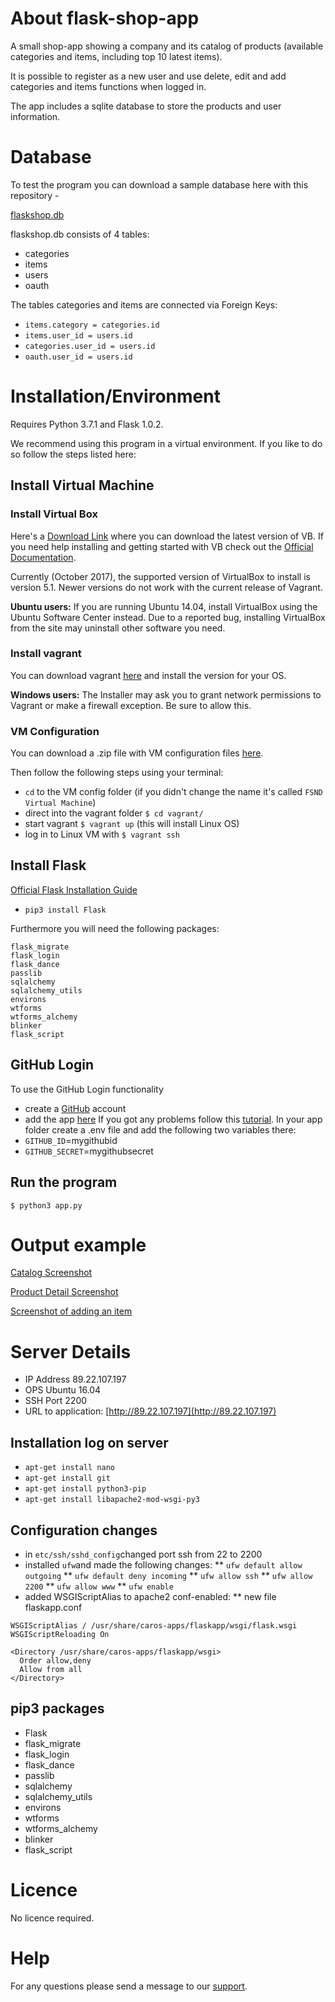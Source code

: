 # About flask-shop-app

A small shop-app showing a company and its catalog of products (available categories and items, including top 10 latest items).

It is possible to register as a new user and use delete, edit and add categories and items functions when logged in.

The app includes a sqlite database to store the products and user information.

# Database

To test the program you can download a sample database here with this repository -

[flaskshop.db](https://github.com/CarolinB/flask-shop-app/blob/master/flaskshop.db)

flaskshop.db consists of 4 tables:

* categories
* items
* users
* oauth

The tables categories and items are connected via Foreign Keys: 
* `items.category = categories.id`
* `items.user_id = users.id`
* `categories.user_id = users.id`
* `oauth.user_id = users.id`

# Installation/Environment

Requires Python 3.7.1 and Flask 1.0.2.

We recommend using this program in a virtual environment. If you like to do so follow the steps listed here:

## Install Virtual Machine

### Install Virtual Box

Here's a [Download Link](https://www.virtualbox.org/wiki/Download_Old_Builds_5_1) where you can download the latest version of VB. If you need help installing and getting started with VB check out the [Official Documentation](https://www.virtualbox.org/manual/ch02.html#intro-installing).

Currently (October 2017), the supported version of VirtualBox to install is version 5.1. Newer versions do not work with the current release of Vagrant.

**Ubuntu users:** If you are running Ubuntu 14.04, install VirtualBox using the Ubuntu Software Center instead. Due to a reported bug, installing VirtualBox from the site may uninstall other software you need.

### Install vagrant

You can download vagrant [here](https://www.vagrantup.com/downloads.html) and install the version for your OS.

**Windows users:** The Installer may ask you to grant network permissions to Vagrant or make a firewall exception. Be sure to allow this.

### VM Configuration

You can download a .zip file with VM configuration files [here](https://s3.amazonaws.com/video.udacity-data.com/topher/2018/April/5acfbfa3_fsnd-virtual-machine/fsnd-virtual-machine.zip).

Then follow the following steps using your terminal:

* `cd` to the VM config folder (if you didn't change the name it's called `FSND Virtual Machine`)
* direct into the vagrant folder `$ cd vagrant/`
* start vagrant `$ vagrant up` (this will install Linux OS)
* log in to Linux VM with `$ vagrant ssh`

## Install Flask

[Official Flask Installation Guide](http://flask.pocoo.org/docs/1.0/installation/)

* `pip3 install Flask`

Furthermore you will need the following packages:
```
flask_migrate
flask_login
flask_dance
passlib
sqlalchemy
sqlalchemy_utils
environs
wtforms
wtforms_alchemy
blinker
flask_script
```
## GitHub Login
To use the GitHub Login functionality 
* create a [GitHub](https://github.com/) account
* add the app [here](https://github.com/settings/applications/new)
If you got any problems follow this [tutorial](https://developer.github.com/apps/building-github-apps/creating-a-github-app/).
In your app folder create a .env file and add the following two variables there:
* `GITHUB_ID`=mygithubid
* `GITHUB_SECRET`=mygithubsecret

## Run the program

`$ python3 app.py`

# Output example

[Catalog Screenshot](https://github.com/CarolinB/flask-shop-app/issues/1#issue-407720761)

[Product Detail Screenshot](https://github.com/CarolinB/flask-shop-app/issues/2#issue-407720991)

[Screenshot of adding an item](https://github.com/CarolinB/flask-shop-app/issues/3#issue-407721167)

# Server Details
* IP Address 89.22.107.197
* OPS Ubuntu 16.04
* SSH Port 2200
* URL to application: [http://89.22.107.197](http://89.22.107.197)

## Installation log on server
* `apt-get install nano`
* `apt-get install git`
* `apt-get install python3-pip`
* `apt-get install libapache2-mod-wsgi-py3`

## Configuration changes
* in `etc/ssh/sshd_config`changed port ssh from 22 to 2200
* installed `ufw`and made the following changes:
** `ufw default allow outgoing`
** `ufw default deny incoming`
** `ufw allow ssh`
** `ufw allow 2200`
** `ufw allow www`
** `ufw enable`
* added WSGIScriptAlias to apache2 conf-enabled:
** new file flaskapp.conf
```
WSGIScriptAlias / /usr/share/caros-apps/flaskapp/wsgi/flask.wsgi
WSGIScriptReloading On

<Directory /usr/share/caros-apps/flaskapp/wsgi>
  Order allow,deny
  Allow from all
</Directory>
``` 

## pip3 packages
* Flask
* flask_migrate
* flask_login
* flask_dance
* passlib
* sqlalchemy
* sqlalchemy_utils
* environs
* wtforms
* wtforms_alchemy
* blinker
* flask_script

# Licence

No licence required.

# Help

For any questions please send a message to our [support](mailto:carolin.bruederle@gmail.com).
